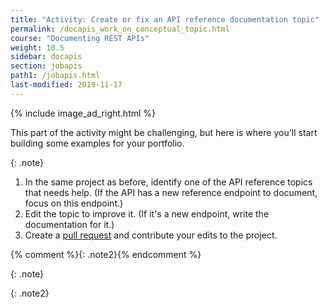 ```yaml
---
title: "Activity: Create or fix an API reference documentation topic"
permalink: /docapis_work_on_conceptual_topic.html
course: "Documenting REST APIs"
weight: 10.5
sidebar: docapis
section: jobapis
path1: /jobapis.html
last-modified: 2019-11-17
---
```


{% include image_ad_right.html %}

This part of the activity might be challenging, but here is where you'll start building some examples for your portfolio.

{: .note}

1.  In the same project as before, identify one of the API reference topics that needs help. (If the API has a new reference endpoint to document, focus on this endpoint.)
2.  Edit the topic to improve it. (If it's a new endpoint, write the documentation for it.)
6.  Create a [pull request](pubapis_github_pull_requests.html) and contribute your edits to the project.

{% comment %}{: .note2}{% endcomment %}

{: .note}

{: .note2}
